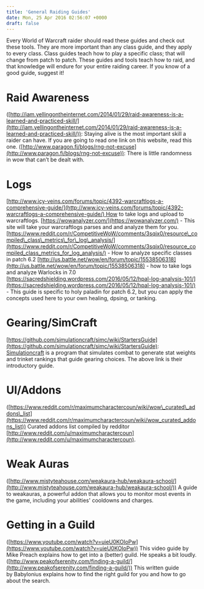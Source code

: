 ```yaml
---
title: 'General Raiding Guides'
date: Mon, 25 Apr 2016 02:56:07 +0000
draft: false
---
```


Every World of Warcraft raider should read these guides and check out these tools. They are more important than any class guide, and they apply to every class. Class guides teach how to play a specific class; that will change from patch to patch. These guides and tools teach how to raid, and that knowledge will endure for your entire raiding career. If you know of a good guide, suggest it!

Raid Awareness
==============

([http://iam.yellingontheinternet.com/2014/01/29/raid-awareness-is-a-learned-and-practiced-skill/](http://iam.yellingontheinternet.com/2014/01/29/raid-awareness-is-a-learned-and-practiced-skill/)): Staying alive is the most important skill a raider can have. If you are going to read one link on this website, read this one. ([http://www.paragon.fi/blogs/rng-not-excuse](http://www.paragon.fi/blogs/rng-not-excuse)): There is little randomness in wow that can’t be dealt with.

Logs
====

[http://www.icy-veins.com/forums/topic/4392-warcraftlogs-a-comprehensive-guide/](http://www.icy-veins.com/forums/topic/4392-warcraftlogs-a-comprehensive-guide/) How to take logs and upload to warcraftlogs. [https://wowanalyzer.com/](https://wowanalyzer.com/) - This site will take your warcraftlogs parses and and analyze them for you. [https://www.reddit.com/r/CompetitiveWoW/comments/3sqix0/resource\_compiled\_class\_metrics\_for\_log\_analysis/](https://www.reddit.com/r/CompetitiveWoW/comments/3sqix0/resource_compiled_class_metrics_for_log_analysis/) - How to analyze specific classes in patch 6.2 [http://us.battle.net/wow/en/forum/topic/15538506318](http://us.battle.net/wow/en/forum/topic/15538506318) - how to take logs and analyze Warlocks in 7.0 [https://sacredshielding.wordpress.com/2016/05/12/hpal-log-analysis-101/](https://sacredshielding.wordpress.com/2016/05/12/hpal-log-analysis-101/) - This guide is specific to holy paladin for patch 6.2, but you can apply the concepts used here to your own healing, dpsing, or tanking.

Gearing/SimCraft
================

[https://github.com/simulationcraft/simc/wiki/StartersGuide](https://github.com/simulationcraft/simc/wiki/StartersGuide): [Simulationcraft](http://simulationcraft.org/) is a program that simulates combat to generate stat weights and trinket rankings that guide gearing choices. The above link is their introductory guide.

UI/Addons
=========

([https://www.reddit.com/r/maximumcharactercoun/wiki/wow\_curated\_addons\_list](https://www.reddit.com/r/maximumcharactercoun/wiki/wow_curated_addons_list)) Curated addons list compiled by redditor [http://www.reddit.com/u/maximumcharactercoun](http://www.reddit.com/u/maximumcharactercoun).

Weak Auras
==========

([http://www.mistyteahouse.com/weakaura-hub/weakaura-school/](http://www.mistyteahouse.com/weakaura-hub/weakaura-school/)) A guide to weakauras, a powerful addon that allows you to monitor most events in the game, including your abilities' cooldowns and charges.

Getting in a Guild
==================

([https://www.youtube.com/watch?v=uieU0KOIoPw](https://www.youtube.com/watch?v=uieU0KOIoPw)) This video guide by Mike Preach explains how to get into a (better) guild. He speaks a bit loudly. ([http://www.peakofserenity.com/finding-a-guild/](http://www.peakofserenity.com/finding-a-guild/)) This written guide by Babylonius explains how to find the right guild for you and how to go about the search.